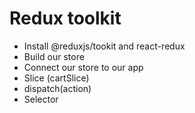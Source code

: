 # Redux toolkit
- Install @reduxjs/tookit and react-redux
- Build our store 
- Connect our store to our app
- Slice (cartSlice)
- dispatch(action)
- Selector